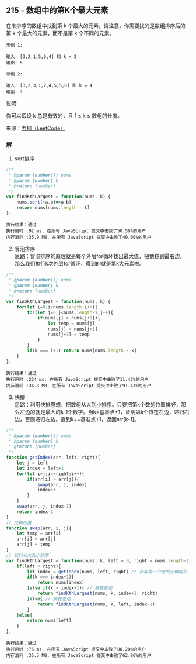 ## 215 - 数组中的第K个最大元素
在未排序的数组中找到第 k 个最大的元素。请注意，你需要找的是数组排序后的第 k 个最大的元素，而不是第 k 个不同的元素。
```
示例 1:

输入: [3,2,1,5,6,4] 和 k = 2
输出: 5
```
```
示例 2:

输入: [3,2,3,1,2,4,5,5,6] 和 k = 4
输出: 4
```
说明:

你可以假设 k 总是有效的，且 1 ≤ k ≤ 数组的长度。

来源：[力扣（LeetCode）](https://leetcode-cn.com/problems/kth-largest-element-in-an-array)

### 解
1. sort排序
```js
/**
 * @param {number[]} nums
 * @param {number} k
 * @return {number}
 */
var findKthLargest = function(nums, k) {
    nums.sort((a,b)=>a-b)
    return nums[nums.length - k]
};
```
```
执行结果：通过
执行用时 :92 ms, 在所有 JavaScript 提交中击败了50.56%的用户
内存消耗 :35.9 MB, 在所有 JavaScript 提交中击败了40.00%的用户
```

2. 冒泡排序  
思路：冒泡排序的原理就是每个外层for循环找出最大值，把他移到最右边。那么我们执行k次外层for循环，得到的就是第k大元素啦。
```js
/**
 * @param {number[]} nums
 * @param {number} k
 * @return {number}
 */
var findKthLargest = function(nums, k) {
    for(let i=0;i<nums.length;i++){
        for(let j=0;j<nums.length-i;j++){
            if(nums[j] > nums[j+1]){
                let temp = nums[j]
                nums[j] = nums[j+1]
                nums[j+1] = temp
            }
        }
        if(k === i+1) return nums[nums.length - k]
    }
};
```
```
执行结果：通过
执行用时 :224 ms, 在所有 JavaScript 提交中击败了11.42%的用户
内存消耗 :34.8 MB, 在所有 JavaScript 提交中击败了91.43%的用户
```

3. 快排  
思路：利用快排思想，把数组从大到小排序。只要把第k个数的位置排好，那么左边的就是最大的k-1个数字。当k>基准点+1，证明第k个值在右边，递归右边，否则递归左边。直到k==基准点+1，返回arr[k-1]。
```js
/**
 * @param {number[]} nums
 * @param {number} k
 * @return {number}
 */
function getIndex(arr, left, right){
    let j = left
    let index = left+1
    for(let i=j;i<=right;i++){
        if(arr[i] > arr[j]){
            swap(arr, i, index)
            index++
        }
    }
    swap(arr, j, index-1)
    return index-1
}
// 交换位置
function swap(arr, i, j){
    let temp = arr[i]
    arr[i] = arr[j]
    arr[j] = temp
}
// 我们从大到小排序
var findKthLargest = function(nums, k, left = 0, right = nums.length-1) {
    if(left < right){
        let index = getIndex(nums, left, right) // 获取第一个值的正确索引
        if(k === index+1){
            return nums[index]
        }else if(k > index+1){ // 解在右边
            return findKthLargest(nums, k, index+1, right)
        }else{ // 解在左边
            return findKthLargest(nums, k, left, index-1)
        }
    }else{
        return nums[left]
    }
};
```
```
执行结果：通过
执行用时 :76 ms, 在所有 JavaScript 提交中击败了88.20%的用户
内存消耗 :35.3 MB, 在所有 JavaScript 提交中击败了62.86%的用户
```
